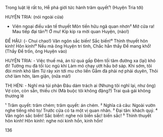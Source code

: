 Trong luật lệ rất to,
Hễ phá giới tức hành trăm quyết¹!
(Huyện Tria tới)

HUYỆN TRIA: (nói ngoài cửa)
- Viên ngoại điều văn tế thuyết
Môn tiền hữu ngã quan nhơn²
Mở cửa ra! Mau tiếp đại tân³!
Ớ mu! Kíp kíp ra mời quan Huyện, (nào!)

ĐỂ HẬU: (- Chui chao!)
Văn ngôn sắc biến! Sắc biến!⁴
Thỉnh thuyết hôn kinh! Hôn kinh!⁵
Nếu mà ông Huyện tri tình,
Chắc hẳn thấy Để mang khổ!
(Thầy Để trốn, ông Huyện vào)

HUYỆN TRIA: - Việc thuế má, án từ quá gấp
Đêm tối tăm đường xa (lại) khó đi!
Tưởng mu đà tối lúc ngủ khi
Làm mỏ chạy ướt hầu bở sáp.
Khi sớm, tôi đòi minh khó lắm
Từ rày xin tới mu cho liền
Gẫm đà phải nợ phải duyên,
Thôi chớ làm hờn, làm giận, (nữa mà!)

THỊ HÉN: - Nghĩ mà tủi phận
Đâu dám trách ai
(Nhưng tôi nghĩ lại, như ông)
Vợ còn, còn sẵn, thiếu chi
(Mà buộc tôi không đặng?)
Trai quả gái không thương lẽ

¹ Trăm quyết: trăm chém; trăm quyết: án chém.
² Nghĩa cả câu: Ngoài vườn nghe tiếng nhỏ to/ Trước cửa có ta một vị quan nhân.
³ Đại tân: khách quý.
⁴ Văn ngôn sắc biến! Sắc biến!: nghe nói biến sắc! biến sắc!
⁵ Thỉnh thuyết hôn kinh! Hôn kinh!: nghe nói kinh hồn, kinh hồn!

136